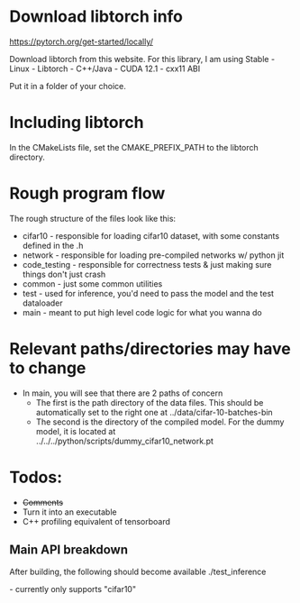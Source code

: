 
# Download libtorch info
https://pytorch.org/get-started/locally/

Download libtorch from this website. For this library, I am using
Stable - Linux - Libtorch - C++/Java - CUDA 12.1 - cxx11 ABI

Put it in a folder of your choice. 

# Including libtorch

In the CMakeLists file, set the CMAKE_PREFIX_PATH to the libtorch directory.

# Rough program flow
The rough structure of the files look like this:
* cifar10 - responsible for loading cifar10 dataset, with some constants defined in the .h
* network - responsible for loading pre-compiled networks w/ python jit
* code_testing - responsible for correctness tests & just making sure things don't just crash
* common - just some common utilities
* test - used for inference, you'd need to pass the model and the test dataloader
* main - meant to put high level code logic for what you wanna do

# Relevant paths/directories may have to change
* In main, you will see that there are 2 paths of concern
    * The first is the path directory of the data files. This should be automatically set to the right one at ../data/cifar-10-batches-bin
    * The second is the directory of the compiled model. For the dummy model, it is located at ../../../python/scripts/dummy_cifar10_network.pt

# Todos:

* ~~Comments~~
* Turn it into an executable
* C++ profiling equivalent of tensorboard 

## Main API breakdown

After building, the following should become available
./test_inference <datatype> <model data path> <relative model path>

<datatype> - currently only supports "cifar10"


